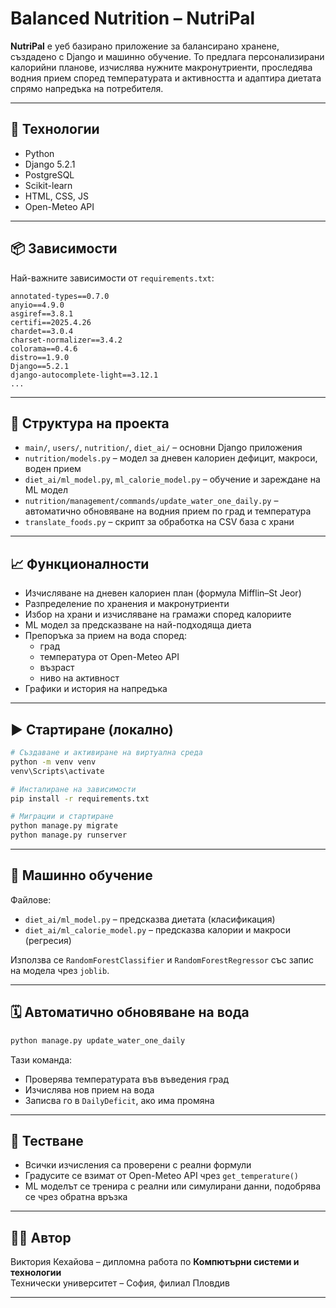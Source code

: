 
# Balanced Nutrition – NutriPal

**NutriPal** е уеб базирано приложение за балансирано хранене, създадено с Django и машинно обучение. То предлага персонализирани калорийни планове, изчислява нужните макронутриенти, проследява водния прием според температурата и активността и адаптира диетата спрямо напредъка на потребителя.

---

## 🔧 Технологии

- Python
- Django 5.2.1
- PostgreSQL
- Scikit-learn
- HTML, CSS, JS
- Open-Meteo API

---

## 📦 Зависимости

Най-важните зависимости от `requirements.txt`:

```
annotated-types==0.7.0
anyio==4.9.0
asgiref==3.8.1
certifi==2025.4.26
chardet==3.0.4
charset-normalizer==3.4.2
colorama==0.4.6
distro==1.9.0
Django==5.2.1
django-autocomplete-light==3.12.1
...
```

---

## 📁 Структура на проекта

- `main/`, `users/`, `nutrition/`, `diet_ai/` – основни Django приложения
- `nutrition/models.py` – модел за дневен калориен дефицит, макроси, воден прием
- `diet_ai/ml_model.py`, `ml_calorie_model.py` – обучение и зареждане на ML модел
- `nutrition/management/commands/update_water_one_daily.py` – автоматично обновяване на водния прием по град и температура
- `translate_foods.py` – скрипт за обработка на CSV база с храни

---

## 📈 Функционалности

- Изчисляване на дневен калориен план (формула Mifflin–St Jeor)
- Разпределение по хранения и макронутриенти
- Избор на храни и изчисляване на грамажи според калориите
- ML модел за предсказване на най-подходяща диета
- Препоръка за прием на вода според:
  - град
  - температура от Open-Meteo API
  - възраст
  - ниво на активност
- Графики и история на напредъка

---

## ▶️ Стартиране (локално)

```bash
# Създаване и активиране на виртуална среда
python -m venv venv
venv\Scripts\activate

# Инсталиране на зависимости
pip install -r requirements.txt

# Миграции и стартиране
python manage.py migrate
python manage.py runserver
```

---

## 🧠 Машинно обучение

Файлове:
- `diet_ai/ml_model.py` – предсказва диетата (класификация)
- `diet_ai/ml_calorie_model.py` – предсказва калории и макроси (регресия)

Използва се `RandomForestClassifier` и `RandomForestRegressor` със запис на модела чрез `joblib`.

---

## 🗓️ Автоматично обновяване на вода

```bash
python manage.py update_water_one_daily
```

Тази команда:
- Проверява температурата във въведения град
- Изчислява нов прием на вода
- Записва го в `DailyDeficit`, ако има промяна

---

## 🧪 Тестване

- Всички изчисления са проверени с реални формули
- Градусите се взимат от Open-Meteo API чрез `get_temperature()`
- ML моделът се тренира с реални или симулирани данни, подобрява се чрез обратна връзка

---

## 👩‍💻 Автор

Виктория Кехайова – дипломна работа по **Компютърни системи и технологии**  
Технически университет – София, филиал Пловдив

---

